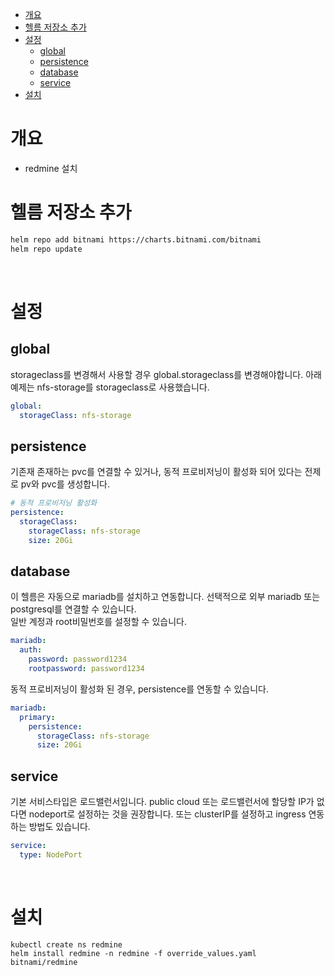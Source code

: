 - [개요](#개요)
- [헬름 저장소 추가](#헬름-저장소-추가)
- [설정](#설정)
  - [global](#global)
  - [persistence](#persistence)
  - [database](#database)
  - [service](#service)
- [설치](#설치)

# 개요
* redmine 설치

# 헬름 저장소 추가
```sh
helm repo add bitnami https://charts.bitnami.com/bitnami
helm repo update
```

<br>

# 설정
## global
storageclass를 변경해서 사용할 경우 global.storageclass를 변경해야합니다. 아래 예제는 nfs-storage를 storageclass로 사용했습니다.
```yaml
global:
  storageClass: nfs-storage
```

## persistence
기존재 존재하는 pvc를 연결할 수 있거나, 동적 프로비저닝이 활성화 되어 있다는 전제로 pv와 pvc를 생성합니다.
```yaml
# 동적 프로비저닝 활성화
persistence:
  storageClass: 
    storageClass: nfs-storage
    size: 20Gi
```

## database
이 헬름은 자동으로 mariadb를 설치하고 연동합니다. 선택적으로 외부 mariadb 또는 postgresql를 연결할 수 있습니다. <br>
일반 계정과 root비밀번호를 설정할 수 있습니다.
```yaml
mariadb:
  auth:
    password: password1234
    rootpassword: password1234
```

동적 프로비저닝이 활성화 된 경우, persistence를 연동할 수 있습니다.
```yaml
mariadb:
  primary:
    persistence:
      storageClass: nfs-storage
      size: 20Gi
```

## service
기본 서비스타입은 로드밸런서입니다. public cloud 또는 로드밸런서에 할당할 IP가 없다면 nodeport로 설정하는 것을 권장합니다. 또는 clusterIP를 설정하고 ingress 연동하는 방법도 있습니다.
```yaml
service:
  type: NodePort
```

<br>

# 설치
```
kubectl create ns redmine
helm install redmine -n redmine -f override_values.yaml bitnami/redmine
```